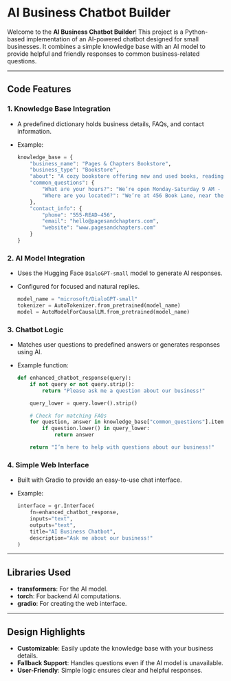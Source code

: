 # AI Business Chatbot Builder

Welcome to the **AI Business Chatbot Builder**! This project is a Python-based implementation of an AI-powered chatbot designed for small businesses. It combines a simple knowledge base with an AI model to provide helpful and friendly responses to common business-related questions.

---

## Code Features

### 1. Knowledge Base Integration

* A predefined dictionary holds business details, FAQs, and contact information.
* Example:

  ```python
  knowledge_base = {
      "business_name": "Pages & Chapters Bookstore",
      "business_type": "Bookstore",
      "about": "A cozy bookstore offering new and used books, reading events, and a quiet café with coffee and pastries",
      "common_questions": {
          "What are your hours?": "We’re open Monday-Saturday 9 AM - 7 PM, Sunday 10 AM - 5 PM",
          "Where are you located?": "We’re at 456 Book Lane, near the city library",
      },
      "contact_info": {
          "phone": "555-READ-456",
          "email": "hello@pagesandchapters.com",
          "website": "www.pagesandchapters.com"
      }
  }
  ```

### 2. AI Model Integration

* Uses the Hugging Face `DialoGPT-small` model to generate AI responses.
* Configured for focused and natural replies.

  ```python
  model_name = "microsoft/DialoGPT-small"
  tokenizer = AutoTokenizer.from_pretrained(model_name)
  model = AutoModelForCausalLM.from_pretrained(model_name)
  ```

### 3. Chatbot Logic

* Matches user questions to predefined answers or generates responses using AI.
* Example function:

  ```python
  def enhanced_chatbot_response(query):
      if not query or not query.strip():
          return "Please ask me a question about our business!"

      query_lower = query.lower().strip()

      # Check for matching FAQs
      for question, answer in knowledge_base["common_questions"].items():
          if question.lower() in query_lower:
              return answer

      return "I’m here to help with questions about our business!"
  ```

### 4. Simple Web Interface

* Built with Gradio to provide an easy-to-use chat interface.
* Example:

  ```python
  interface = gr.Interface(
      fn=enhanced_chatbot_response,
      inputs="text",
      outputs="text",
      title="AI Business Chatbot",
      description="Ask me about our business!"
  )
  ```

---

## Libraries Used

* **transformers**: For the AI model.
* **torch**: For backend AI computations.
* **gradio**: For creating the web interface.

---

## Design Highlights

* **Customizable**: Easily update the knowledge base with your business details.
* **Fallback Support**: Handles questions even if the AI model is unavailable.
* **User-Friendly**: Simple logic ensures clear and helpful responses.
